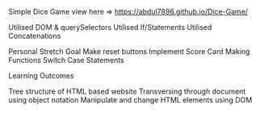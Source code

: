 Simple Dice Game view here => https://abdul7896.github.io/Dice-Game/

Utilised DOM & querySelectors 
Utilised If/Statements
Utilised Concatenations

Personal Stretch Goal
Make reset buttons
Implement Score Card
Making Functions
Switch Case Statements

Learning Outcomes 

Tree structure of HTML based website
Transversing through document using object notation
Manipulate and change HTML elements using DOM 

